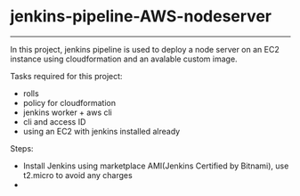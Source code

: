 # jenkins-pipeline-AWS-nodeserver
___

In this project, jenkins pipeline is used to deploy a node server on an EC2 instance using cloudformation and an avalable custom image.

Tasks required for this project:

 - rolls
 - policy for cloudformation
 - jenkins worker + aws cli
 - cli and access ID
 - using an EC2 with jenkins installed already
 
 Steps:
 - Install Jenkins using marketplace AMI(Jenkins Certified by Bitnami), use t2.micro to avoid any charges
 - 
